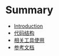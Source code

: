 # Summary

* [Introduction](README.md)
* [代码结构](code_structure.md)
* [相关工具使用](other_tools.md)
* [参考文档](reference.md)

